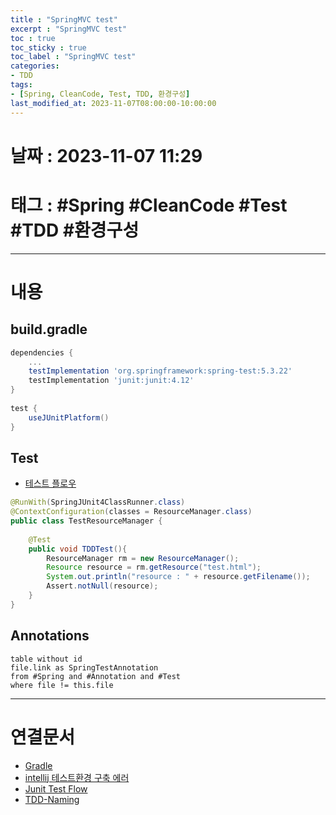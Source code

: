```yaml
---
title : "SpringMVC test"
excerpt : "SpringMVC test"
toc : true
toc_sticky : true
toc_label : "SpringMVC test"
categories:
- TDD
tags:
- [Spring, CleanCode, Test, TDD, 환경구성]
last_modified_at: 2023-11-07T08:00:00-10:00:00
---
```


# 날짜 : 2023-11-07 11:29

# 태그 : #Spring #CleanCode #Test #TDD #환경구성 
---

# 내용

## build.gradle

```groovy
dependencies {  
	...
    testImplementation 'org.springframework:spring-test:5.3.22'  
    testImplementation 'junit:junit:4.12'  
}  
  
test {  
    useJUnitPlatform()  
}
```

## Test
- [테스트 플로우](../../test/test-Junit-Test-Flow)

```java
@RunWith(SpringJUnit4ClassRunner.class)  
@ContextConfiguration(classes = ResourceManager.class)  
public class TestResourceManager {  
  
    @Test  
    public void TDDTest(){  
        ResourceManager rm = new ResourceManager();  
        Resource resource = rm.getResource("test.html");  
        System.out.println("resource : " + resource.getFilename());  
        Assert.notNull(resource);  
    }  
}

```

## Annotations

```dataview
table without id
file.link as SpringTestAnnotation
from #Spring and #Annotation and #Test 
where file != this.file
```

---

# 연결문서
- [Gradle](../../build/build-Gradle)
- [intellij 테스트환경 구축 에러](../../ide/ide-Intellij-error#execution-failed-for-task--test)
- [Junit Test Flow](../../test/test-Junit-Test-Flow)
- [TDD-Naming](../../tdd/tdd-TDD-Naming)